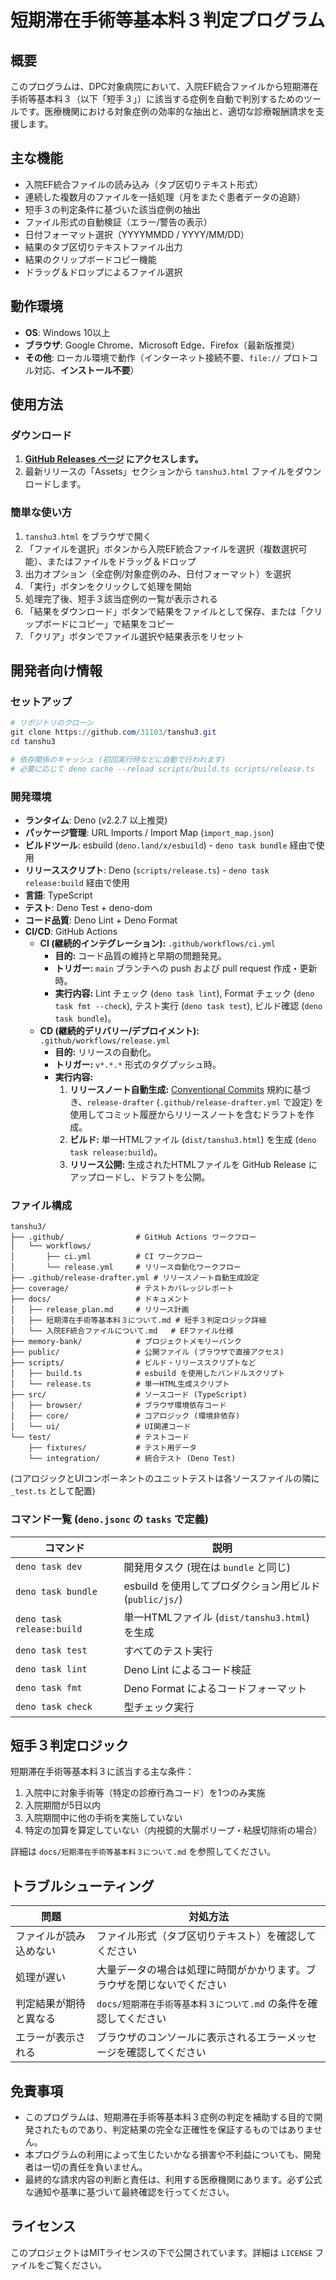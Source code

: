 # 短期滞在手術等基本料３判定プログラム

## 概要

このプログラムは、DPC対象病院において、入院EF統合ファイルから短期滞在手術等基本料３（以下「短手３」）に該当する症例を自動で判別するためのツールです。医療機関における対象症例の効率的な抽出と、適切な診療報酬請求を支援します。

## 主な機能

- 入院EF統合ファイルの読み込み（タブ区切りテキスト形式）
- 連続した複数月のファイルを一括処理（月をまたぐ患者データの追跡）
- 短手３の判定条件に基づいた該当症例の抽出
- ファイル形式の自動検証（エラー/警告の表示）
- 日付フォーマット選択（YYYYMMDD / YYYY/MM/DD）
- 結果のタブ区切りテキストファイル出力
- 結果のクリップボードコピー機能
- ドラッグ＆ドロップによるファイル選択

## 動作環境

- **OS**: Windows 10以上
- **ブラウザ**: Google Chrome、Microsoft Edge、Firefox（最新版推奨）
- **その他**: ローカル環境で動作（インターネット接続不要、`file://` プロトコル対応、**インストール不要**）

## 使用方法

### ダウンロード

1. **[GitHub Releases ページ](https://github.com/31103/tanshu3/releases) にアクセスします。**
2. 最新リリースの「Assets」セクションから `tanshu3.html` ファイルをダウンロードします。

### 簡単な使い方

1. `tanshu3.html` をブラウザで開く
2. 「ファイルを選択」ボタンから入院EF統合ファイルを選択（複数選択可能）、またはファイルをドラッグ＆ドロップ
3. 出力オプション（全症例/対象症例のみ、日付フォーマット）を選択
4. 「実行」ボタンをクリックして処理を開始
5. 処理完了後、短手３該当症例の一覧が表示される
6. 「結果をダウンロード」ボタンで結果をファイルとして保存、または「クリップボードにコピー」で結果をコピー
7. 「クリア」ボタンでファイル選択や結果表示をリセット

## 開発者向け情報

### セットアップ

```powershell
# リポジトリのクローン
git clone https://github.com/31103/tanshu3.git
cd tanshu3

# 依存関係のキャッシュ (初回実行時などに自動で行われます)
# 必要に応じて deno cache --reload scripts/build.ts scripts/release.ts
```

### 開発環境

- **ランタイム**: Deno (v2.2.7 以上推奨)
- **パッケージ管理**: URL Imports / Import Map (`import_map.json`)
- **ビルドツール**: esbuild (`deno.land/x/esbuild`) - `deno task bundle` 経由で使用
- **リリーススクリプト**: Deno (`scripts/release.ts`) - `deno task release:build` 経由で使用
- **言語**: TypeScript
- **テスト**: Deno Test + deno-dom
- **コード品質**: Deno Lint + Deno Format
- **CI/CD**: GitHub Actions
  - **CI (継続的インテグレーション):** `.github/workflows/ci.yml`
    - **目的:** コード品質の維持と早期の問題発見。
    - **トリガー:** `main` ブランチへの push および pull request 作成・更新時。
    - **実行内容:** Lint チェック (`deno task lint`), Format チェック (`deno task fmt --check`), テスト実行 (`deno task test`), ビルド確認 (`deno task bundle`)。
  - **CD (継続的デリバリー/デプロイメント):** `.github/workflows/release.yml`
    - **目的:** リリースの自動化。
    - **トリガー:** `v*.*.*` 形式のタグプッシュ時。
    - **実行内容:**
      1. **リリースノート自動生成:** [Conventional Commits](https://www.conventionalcommits.org/) 規約に基づき、`release-drafter` (`.github/release-drafter.yml` で設定) を使用してコミット履歴からリリースノートを含むドラフトを作成。
      2. **ビルド:** 単一HTMLファイル (`dist/tanshu3.html`) を生成 (`deno task release:build`)。
      3. **リリース公開:** 生成されたHTMLファイルを GitHub Release にアップロードし、ドラフトを公開。

### ファイル構成

```
tanshu3/
├── .github/                # GitHub Actions ワークフロー
│   └── workflows/
│       ├── ci.yml          # CI ワークフロー
│       └── release.yml     # リリース自動化ワークフロー
├── .github/release-drafter.yml # リリースノート自動生成設定
├── coverage/               # テストカバレッジレポート
├── docs/                   # ドキュメント
│   ├── release_plan.md     # リリース計画
│   ├── 短期滞在手術等基本料３について.md # 短手３判定ロジック詳細
│   └── 入院EF統合ファイルについて.md   # EFファイル仕様
├── memory-bank/            # プロジェクトメモリーバンク
├── public/                 # 公開ファイル (ブラウザで直接アクセス)
├── scripts/                # ビルド・リリーススクリプトなど
│   ├── build.ts            # esbuild を使用したバンドルスクリプト
│   └── release.ts          # 単一HTML生成スクリプト
├── src/                    # ソースコード (TypeScript)
│   ├── browser/            # ブラウザ環境依存コード
│   ├── core/               # コアロジック (環境非依存)
│   └── ui/                 # UI関連コード
└── test/                   # テストコード
    ├── fixtures/           # テスト用データ
    └── integration/        # 統合テスト (Deno Test)
```

(コアロジックとUIコンポーネントのユニットテストは各ソースファイルの隣に `_test.ts` として配置)

### コマンド一覧 (`deno.jsonc` の `tasks` で定義)

| コマンド                  | 説明                                                    |
| ------------------------- | ------------------------------------------------------- |
| `deno task dev`           | 開発用タスク (現在は `bundle` と同じ)                   |
| `deno task bundle`        | esbuild を使用してプロダクション用ビルド (`public/js/`) |
| `deno task release:build` | 単一HTMLファイル (`dist/tanshu3.html`) を生成           |
| `deno task test`          | すべてのテスト実行                                      |
| `deno task lint`          | Deno Lint によるコード検証                              |
| `deno task fmt`           | Deno Format によるコードフォーマット                    |
| `deno task check`         | 型チェック実行                                          |

## 短手３判定ロジック

短期滞在手術等基本料３に該当する主な条件：

1. 入院中に対象手術等（特定の診療行為コード）を1つのみ実施
2. 入院期間が5日以内
3. 入院期間中に他の手術を実施していない
4. 特定の加算を算定していない（内視鏡的大腸ポリープ・粘膜切除術の場合）

詳細は `docs/短期滞在手術等基本料３について.md` を参照してください。

## トラブルシューティング

| 問題                   | 対処方法                                                               |
| ---------------------- | ---------------------------------------------------------------------- |
| ファイルが読み込めない | ファイル形式（タブ区切りテキスト）を確認してください                   |
| 処理が遅い             | 大量データの場合は処理に時間がかかります。ブラウザを閉じないでください |
| 判定結果が期待と異なる | `docs/短期滞在手術等基本料３について.md` の条件を確認してください      |
| エラーが表示される     | ブラウザのコンソールに表示されるエラーメッセージを確認してください     |

## 免責事項

- このプログラムは、短期滞在手術等基本料３症例の判定を補助する目的で開発されたものであり、判定結果の完全な正確性を保証するものではありません。
- 本プログラムの利用によって生じたいかなる損害や不利益についても、開発者は一切の責任を負いません。
- 最終的な請求内容の判断と責任は、利用する医療機関にあります。必ず公式な通知や基準に基づいて最終確認を行ってください。

## ライセンス

このプロジェクトはMITライセンスの下で公開されています。詳細は `LICENSE` ファイルをご覧ください。
